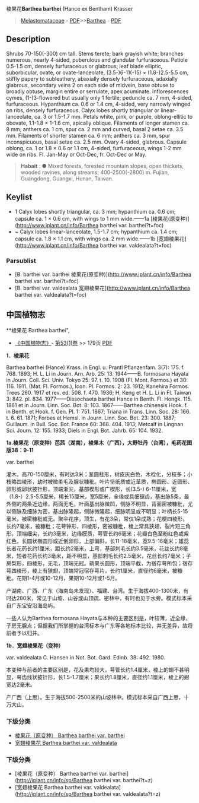 棱果花**Barthea barthei** (Hance ex Bentham) Krasser

> [Melastomataceae](http://www.iplant.cn/info/Melastomataceae?t=foc) - [PDF](http://www.iplant.cn/foc/pdf/Melastomataceae.pdf)>>[Barthea](http://www.iplant.cn/info/Barthea?t=foc) - [PDF](http://www.iplant.cn/foc/pdf/Barthea.pdf)

## Description

Shrubs 70-150(-300) cm tall. Stems terete; bark grayish white; branches numerous, nearly 4-sided, puberulous and glandular furfuraceous. Petiole 0.5-1.5 cm, densely furfuraceous or glabrous; leaf blade elliptic, suborbicular, ovate, or ovate-lanceolate, (3.5-)6-11(-15) × (1.8-)2.5-5.5 cm, stiffly papery to subleathery, abaxially densely furfuraceous, adaxially glabrous, secondary veins 2 on each side of midvein, base obtuse to broadly obtuse, margin entire or serrulate, apex acuminate. Inflorescences cymes, (1-)3-flowered but usually only 1 fertile; peduncle ca. 7 mm, 4-sided, furfuraceous. Hypanthium ca. 0.6 or 1.4 cm, 4-sided, very narrowly winged on ribs, densely furfuraceous. Calyx lobes shortly triangular or linear-lanceolate, ca. 3 or 1.5-1.7 mm. Petals white, pink, or purple, oblong-ellitic to obovate, 1.1-1.8 × 1-1.6 cm, apically oblique. Filaments of longer stamen ca. 8 mm; anthers ca. 1 cm, spur ca. 2 mm and curved, basal 2 setae ca. 3.5 mm. Filaments of shorter stamen ca. 6 mm; anthers ca. 3 mm, spur inconspicuous, basal setae ca. 2.5 mm. Ovary 4-sided, glabrous. Capsule oblong, ca. 1 or 1.8 × 0.6 or 1.1 cm, 4-sided, furfuraceous, wings 1-2 mm wide on ribs. Fl. Jan-May or Oct-Dec, fr. Oct-Dec or May.


> **Habait** : 
>● Mixed forests, forested mountain slopes, open thickets, wooded ravines, along streams; 400-2500(-2800) m. Fujian, Guangdong, Guangxi, Hunan, Taiwan.


## Keylist

* 1 Calyx lobes shortly triangular, ca. 3 mm; hypanthium ca. 0.6 cm; capsule ca. 1 × 0.6 cm, with wings to 1 mm wide.——1a [棱果花(原变种)](http://www.iplant.cn/info/Barthea barthei var. barthei?t=foc)
* ~ Calyx lobes linear-lanceolate, 1.5-1.7 cm; hypanthium ca. 1.4 cm; capsule ca. 1.8 × 1.1 cm, with wings ca. 2 mm wide.——1b [宽翅棱果花](http://www.iplant.cn/info/Barthea barthei var. valdealata?t=foc)

### Parsublist

* [B.  barthei var. barthei  棱果花(原变种)](http://www.iplant.cn/info/Barthea barthei var. barthei?t=foc)
* [B.  barthei var. valdealata  宽翅棱果花](http://www.iplant.cn/info/Barthea barthei var. valdealata?t=foc)

## 中国植物志

**棱果花 Barthea barthei",


* [《中国植物志》](http://www.iplant.cn/frps)- [第53(1)卷](http://www.iplant.cn/frps/vol/53(1)) >> 179页 [PDF](http://www.iplant.cn/frps/pdf/53(1)/179.PDF)


**1．棱果花**

Barthea barthei (Hance) Krass. in Engl. u. Prantl Pflanzenfam. 3(7): 175. f. 768. 1893; H. L. Li in Journ. Arn. Arb. 25: 13. 1944——B. formosana Hayata in Journ. Coll. Sci. Univ. Tokyo 25: 97. t. 10. 1908 (Fl. Mont. Formos.) et 30: 116. 1911. (Mat. Fl. Formos.), Icon. Pl. Formos. 2: 23. 1912; Kanehira Formos. Trees 260. 1917 et rev. ed. 508. f. 470. 1936; H. Keng et H. L. Li in Fl. Taiwan 3: 842. pl. 834. 1977——Dissochaeta barthei Hance in Benth. Fl. Hongk. 115. 1861 et in Journ. Linn. Soc. Bot. 8: 103. 1867——Barthea chinensis Hook. f. in Benth. et Hook. f. Gen. Pl. 1: 751. 1867; Triana in Trans. Linn. Soc. 28: 166. t. 6. 61. 1871; Forbes et Hemsl. in Journ. Linn. Soc. Bot. 23: 300. 1887; Guillaum. in Bull. Soc. Bot. France 60: 368. 404. 1913; Metcalf in Lingnan Sci. Journ. 12: 155. 1933; Diels in Engl. Bot. Jahrb. 65: 104. 1932.

**1a.棱果花（原变种）芭茜（湖南），棱果木（广西），大野牡丹（台湾），毛药花图版38：9-11**

var. barthei

灌木，高70-150厘米，有时达3米；茎圆柱形，树皮灰白色，木栓化，分枝多；小枝略四棱形，幼时被微柔毛及腺状糠秕。叶片坚纸质或近革质，椭圆形、近圆形、卵形或卵状披针形，顶端渐尖，基部楔形或广楔形，长(3.5-) 6-11厘米，宽（1.8-）2.5-5.5厘米，稀长15厘米，宽5厘米，全缘或具细锯齿，基出脉5条，最外侧的两条近边缘，两面无毛，叶面基出脉微凹，侧脉不明显，背面密被糠秕，尤以侧脉及细脉为密，基出脉隆起，侧脉微隆起，细脉明显或不明显；叶柄长5-15毫米，被密糠秕或无。聚伞花序，顶生，有花3朵，常仅1朵成熟；花梗四棱形，长约7毫米，被糠秕；花萼钟形，四棱形，密被糠秕，棱上常具狭翅，裂片短三角形，顶端细尖，长约3毫米，边缘膜质，萼管长约6毫米；花瓣白色至粉红色或紫红色，长圆状椭圆形或近倒卵形，上部偏斜，长11-18毫米，宽9.5-16毫米；雄蕊长者花药长约1厘米，距长约2毫米，上弯，基部刺毛长约3.5毫米，花丝长约8毫米，短者花药长约3毫米，距不明显，基部刺毛长约2.5毫米，花丝长约7毫米；子房梨形，四棱形，无毛，顶端无冠。蒴果长圆形，顶端平截，为宿存萼所包；宿存萼四棱形，棱上有狭翅，顶端常冠宿存萼片，长约1厘米，直径约6毫米，被糠秕。花期1-4月或10-12月，果期10-12月或1-5月。

产湖南、广西、广东（海南岛未发现）、福建、台湾。生于海拔400-1300米，有时达280米，常见于山坡、山谷或山顶疏、密林中，有时也见于水旁。模式标本采自广东宝安沿海岛屿。

一些人认为Barthea formosana Hayata与本种的主要区别是，叶较薄，近全缘，子房无腺点；但据我们所掌握的台湾标本与广东等各地标本比较，并无差异，故将前者予以归并。

**1b．宽翅棱果花（变种）**

var. valdealata C. Hansen in Not. Bot. Gard. Edinb. 38: 492. 1980.

本变种与前者的主要区别是，花及果均较大，萼管长约1.4厘米，棱上的翅不甚明显，萼齿线状披针形，长1.5-1.7厘米；果长约1.8厘米，直径约1.1厘米，棱上的翅宽达2毫米。

产广西（上思）。生于海拔500-2500米的山坡林中。模式标本采自广西上思，十万大山。

### 下级分类
* [棱果花（原变种）  Barthea barthei var. barthei](Barthea-barthei-var-barthei-棱果花(原变种).md)
* [宽翅棱果花  Barthea barthei var. valdealata](Barthea-barthei-var-valdealata-宽翅棱果花.md)

### 下级分类
* [棱果花（原变种）  Barthea barthei var. barthei](http://iplant.cn/info/sp/Barthea barthei var. barthei?t=z)
* [宽翅棱果花  Barthea barthei var. valdealata](http://iplant.cn/info/sp/Barthea barthei var. valdealata?t=z)
